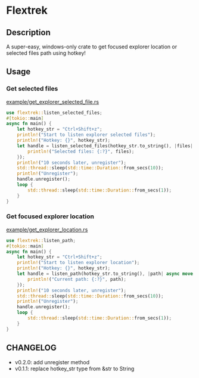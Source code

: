 # Flextrek

## Description

A super-easy, windows-only crate to get focused explorer location or selected files path using hotkey!

## Usage

### Get selected files

[example/get_explorer_selected_file.rs](example/get_explorer_selected_file.rs)

```Rust
use flextrek::listen_selected_files;
#[tokio::main]
async fn main() {
    let hotkey_str = "Ctrl+Shift+z";
    println!("Start to listen explorer selected files");
    println!("Hotkey: {}", hotkey_str);
    let handle = listen_selected_files(hotkey_str.to_string(), |files| async move {
        println!("Selected files: {:?}", files);
    });
    println!("10 seconds later, unregister");
    std::thread::sleep(std::time::Duration::from_secs(10));
    println!("Unregister");
    handle.unregister();
    loop {
        std::thread::sleep(std::time::Duration::from_secs(1));
    }
}
```

### Get focused explorer location

[example/get_explorer_location.rs](example/get_explorer_location.rs)

```Rust
use flextrek::listen_path;
#[tokio::main]
async fn main() {
    let hotkey_str = "Ctrl+Shift+z";
    println!("Start to listen explorer location");
    println!("Hotkey: {}", hotkey_str);
    let handle = listen_path(hotkey_str.to_string(), |path| async move {
        println!("Current path: {:?}", path);
    });
    println!("10 seconds later, unregister");
    std::thread::sleep(std::time::Duration::from_secs(10));
    println!("Unregister");
    handle.unregister();
    loop {
        std::thread::sleep(std::time::Duration::from_secs(1));
    }
}
```

## CHANGELOG

- v0.2.0: add unregister method
- v0.1.1: replace hotkey_str type from &str to String